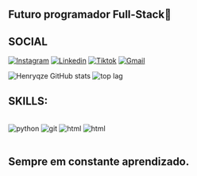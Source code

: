 ## Futuro programador Full-Stack🐺
## SOCIAL
[![Instagram](https://img.shields.io/badge/Instagram-E4405F?style=for-the-badge&logo=instagram&logoColor=white)](https://www.instagram.com/henryque_pd/)
[![Linkedin](https://img.shields.io/badge/LinkedIn-0077B5?style=for-the-badge&logo=linkedin&logoColor=white
)](https://www.linkedin.com/in/pedro-henryque-a04638296/)
[![Tiktok](https://img.shields.io/badge/TikTok-000000?style=for-the-badge&logo=tiktok&logoColor=white
)](https://www.tiktok.com/@henryqze)
[![Gmail](https://img.shields.io/badge/Gmail-D14836?style=for-the-badge&logo=gmail&logoColor=white
)](pedrometa9@gmail.com)


![Henryqze GitHub stats](https://github-readme-stats.vercel.app/api?username=Henryqze&show_icons=true&theme=tokyonight)
![top lag](https://github-readme-stats.vercel.app/api/top-langs/?username=Henryqze&layout=compact)

## SKILLS:
<div style="display: inline_block"><br/>
    <img alig="center" alt="python" src="https://img.shields.io/badge/Python-3776AB?style=for-the-badge&logo=python&logoColor=white"/>
    <img alig="center" alt="git" src="https://img.shields.io/badge/GIT-E44C30?style=for-the-badge&logo=git&logoColor=white"/>
    <img alig="center" alt="html" src="https://img.shields.io/badge/HTML-239120?style=for-the-badge&logo=html5&logoColor=white" />
    <img alig="center" alt="html" src="https://img.shields.io/badge/CSS-239120?&style=for-the-badge&logo=css3&logoColor=white" />
</div></br>

## Sempre em constante aprendizado.
